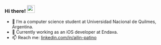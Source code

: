 ### Hi there! <img src="https://media.giphy.com/media/hvRJCLFzcasrR4ia7z/giphy.gif" width="25px">

- 🌱 I’m a computer science student at Universidad Nacional de Quilmes, Argentina.
- 📱 Currently working as an iOS developer at Endava.
- 📫 Reach me: [linkedin.com/in/ailin-patino](https://www.linkedin.com/in/ailin-patino/)

